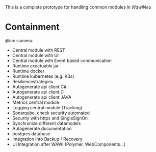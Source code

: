 This is a complete prototype for handling common modules in *WawiNeu*

#

# Containment

@icn-camera

- Central module with REST  
- Central module with UI
- Central module with Event based communication  
- Runtime exectuable jar
- Runtime docker 
- Runtime kubernetes (e.g. K3s)
- Resiliencestrategies  
- Autogenerate api client C#
- Autogenerate api client C
- Autogenerate api client JAVA  
- Metrics central module 
- Logging central module (Tracking)
- Sonarqube, check security automated
- Security with https and SingleSignOn
- Synchronize different datamodels  
- Autogenerate documentation
- postgres database
- Integration into Backup / Recovery
- Ui Integration after WAWI (Polymer, WebComponents...)


